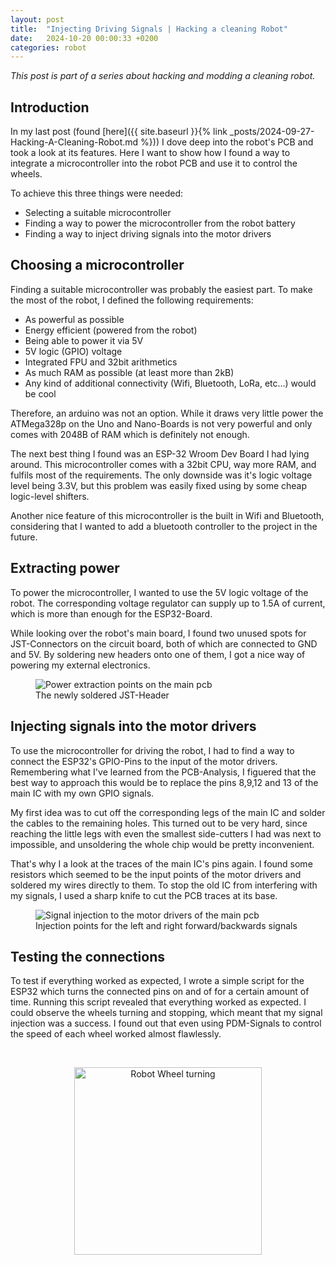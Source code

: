 ```yaml
---
layout: post
title:  "Injecting Driving Signals | Hacking a cleaning Robot"
date:   2024-10-20 00:00:33 +0200
categories: robot
---
```



*This post is part of a series about hacking and modding a cleaning robot.*

## Introduction
In my last post (found [here]({{ site.baseurl }}{% link _posts/2024-09-27-Hacking-A-Cleaning-Robot.md %})) I dove deep into the robot's PCB and took a look at its features. Here I want to show how I found a way to integrate a microcontroller into the robot PCB and use it to control the wheels. 

To achieve this three things were needed:
- Selecting a suitable microcontroller
- Finding a way to power the microcontroller from the robot battery
- Finding a way to inject driving signals into the motor drivers


## Choosing a microcontroller
Finding a suitable microcontroller was probably the easiest part. To make the most of the robot, I defined the following requirements:
- As powerful as possible
- Energy efficient (powered from the robot)
- Being able to power it via 5V 
- 5V logic (GPIO) voltage
- Integrated FPU and 32bit arithmetics
- As much RAM as possible (at least more than 2kB)
- Any kind of additional connectivity (Wifi, Bluetooth, LoRa, etc...) would be cool

Therefore, an arduino was not an option. While it draws very little power the ATMega328p on the Uno and Nano-Boards is not very powerful and only comes with 2048B of RAM which is definitely not enough.

The next best thing I found was an ESP-32 Wroom Dev Board I had lying around. This microcontroller comes with a 32bit CPU, way more RAM, and fulfils most of the requirements.
The only downside was it's logic voltage level being 3.3V, but this problem was easily fixed using by some cheap logic-level shifters.

Another nice feature of this microcontroller is the built in Wifi and Bluetooth, considering that I wanted to add a bluetooth controller to the project in the future.

## Extracting power
To power the microcontroller, I wanted to use the 5V logic voltage of the robot. The corresponding voltage regulator can supply up to 1.5A of current, which is more than enough for the ESP32-Board. 

While looking over the robot's main board, I found two unused spots for JST-Connectors on the circuit board, both of which are connected to GND and 5V. By soldering new headers onto one of them, I got a nice way of powering my external electronics.

<figure>
  <img src="{{site.baseurl}}/media/robot/mainboard_power_extraction.jpg" alt="Power extraction points on the main pcb"/>
  <figcaption>The newly soldered JST-Header</figcaption>
</figure>



## Injecting signals into the motor drivers
To use the microcontroller for driving the robot, I had to find a way to connect the ESP32's GPIO-Pins to the input of the motor drivers.
Remembering what I've learned from the PCB-Analysis, I figuered that the best way to approach this would be to replace the pins 8,9,12 and 13 of the main IC with my own GPIO signals.

My first idea was to cut off the corresponding legs of the main IC and solder the cables to the remaining holes. This turned out to be very hard, since reaching the little legs with even the smallest side-cutters I had was next to impossible, and unsoldering the whole chip would be pretty inconvenient.

That's why I a look at the traces of the main IC's pins again. I found some resistors which seemed to be the input points of the motor drivers and soldered my wires directly to them. To stop the old IC from interfering with my signals, I used a sharp knife to cut the PCB traces at its base.


<figure>
    <img src="{{site.baseurl}}/media/robot/mainboard_signal_injection.jpg" alt="Signal injection to the motor drivers of the main pcb"/>
  <figcaption>Injection points for the left and right forward/backwards signals</figcaption>
</figure>



## Testing the connections
To test if everything worked as expected, I wrote a simple script for the ESP32 which turns the connected pins on and of for a certain amount of time. Running this script revealed that everything worked as expected. I could observe the wheels turning and stopping, which meant that my signal injection was a success. I found out that even using PDM-Signals to control the speed of each wheel worked almost flawlessly. 

<br/>
<p align="center">
<img src="{{site.baseurl}}/media/robot/driving.gif" alt="Robot 
Wheel turning" width="300"/>
</p>